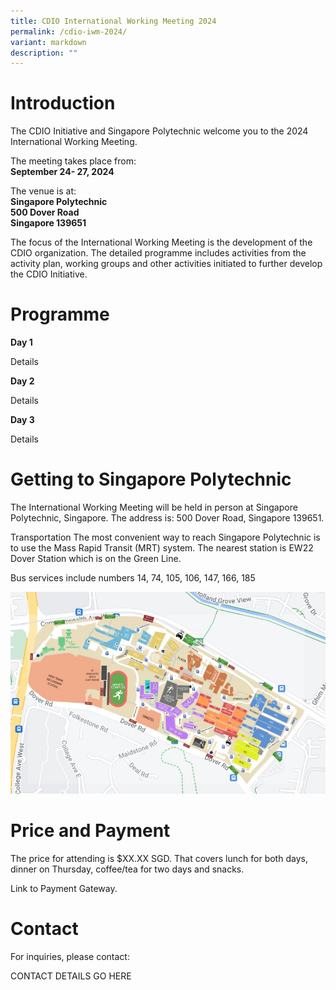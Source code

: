 ```yaml
---
title: CDIO International Working Meeting 2024
permalink: /cdio-iwm-2024/
variant: markdown
description: ""
---
```

# Introduction

The CDIO Initiative and Singapore Polytechnic welcome you to the 2024 International Working Meeting.

The meeting takes place from:  
**September 24- 27, 2024**

The venue is at:  
**Singapore Polytechnic**  
**500 Dover Road**  
**Singapore 139651**

The focus of the International Working Meeting is the development of the CDIO organization. The detailed programme includes activities from the activity plan, working groups and other activities initiated to further develop the CDIO Initiative.

# Programme

**Day 1**

Details

**Day 2**

Details

**Day 3**

Details

# Getting to Singapore Polytechnic

The International Working Meeting will be held in person at Singapore Polytechnic, Singapore. The address is: 500 Dover Road, Singapore 139651.

Transportation The most convenient way to reach Singapore Polytechnic is to use the Mass Rapid Transit (MRT) system. The nearest station is EW22 Dover Station which is on the Green Line.

Bus services include numbers 14, 74, 105, 106, 147, 166, 185

![](/images/sp_campus_map.jpg)



# Price and Payment
The price for attending is $XX.XX SGD. That covers lunch for both days, dinner on Thursday, coffee/tea for two days and snacks.

Link to Payment Gateway.

# Contact

For inquiries, please contact:

CONTACT DETAILS GO HERE